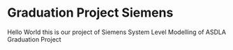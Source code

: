# Graduation Project Siemens

Hello World this is our project of Siemens System Level Modelling of ASDLA Graduation Project